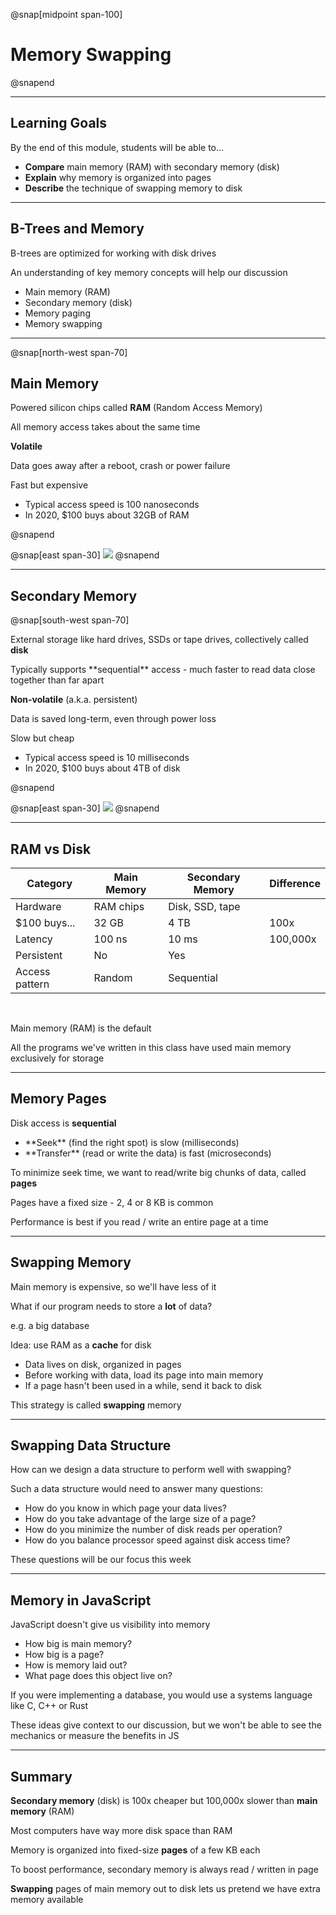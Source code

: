 @snap[midpoint span-100]

# Memory Swapping

@snapend

---

## Learning Goals

By the end of this module, students will be able to...

- **Compare** main memory (RAM) with secondary memory (disk)
- **Explain** why memory is organized into pages
- **Describe** the technique of swapping memory to disk

---

## B-Trees and Memory

B-trees are optimized for working with disk drives

An understanding of key memory concepts will help our discussion

- Main memory (RAM)
- Secondary memory (disk)
- Memory paging
- Memory swapping

---

@snap[north-west span-70]

## Main Memory

Powered silicon chips called **RAM** (Random Access Memory)

<p class="small">All memory access takes about the same time</p>

**Volatile**

<p class="small">Data goes away after a reboot, crash or power failure</p>

Fast but expensive

<ul class="small">
<li>Typical access speed is 100 nanoseconds</li>
<li>In 2020, $100 buys about 32GB of RAM</li>
</ul>
@snapend

@snap[east span-30]
![](b-trees/images/ram.jpg)
@snapend

---

## Secondary Memory

@snap[south-west span-70]

External storage like hard drives, SSDs or tape drives, collectively called **disk**

<p class="small">Typically supports **sequential** access - much faster to read data close together than far apart</p>

**Non-volatile** (a.k.a. persistent)

<p class="small">Data is saved long-term, even through power loss</p>

Slow but cheap

<ul class="small">
<li>Typical access speed is 10 milliseconds</li>
<li>In 2020, $100 buys about 4TB of disk</li>
</ul>

@snapend

@snap[east span-30]
![](b-trees/images/hard-drive.jpg)
@snapend

---

## RAM vs Disk

| Category       | Main Memory | Secondary Memory | Difference |
| -------------- | ----------- | ---------------- | ---------- |
| Hardware       | RAM chips   | Disk, SSD, tape  |            |
| $100 buys...   | 32 GB       | 4 TB             | 100x       |
| Latency        | 100 ns      | 10 ms            | 100,000x   |
| Persistent     | No          | Yes              |            |
| Access pattern | Random      | Sequential       |            |

<br>

Main memory (RAM) is the default

<p class="small">All the programs we've written in this class have used main memory exclusively for storage</p>

---

## Memory Pages

Disk access is **sequential**

<ul class="small">
<li>**Seek** (find the right spot) is slow (milliseconds)</li>
<li>**Transfer** (read or write the data) is fast (microseconds)</li>
</ul>

To minimize seek time, we want to read/write big chunks of data, called **pages**

<p class="small">Pages have a fixed size - 2, 4 or 8 KB is common</p>

Performance is best if you read / write an entire page at a time

---

## Swapping Memory

Main memory is expensive, so we'll have less of it

What if our program needs to store a **lot** of data?

<p class="small">e.g. a big database</p>

Idea: use RAM as a **cache** for disk

<ul class="small">
<li>Data lives on disk, organized in pages</li>
<li>Before working with data, load its page into main memory</li>
<li>If a page hasn't been used in a while, send it back to disk</li>
</ul>

This strategy is called **swapping** memory

---

## Swapping Data Structure

How can we design a data structure to perform well with swapping?

Such a data structure would need to answer many questions:

- How do you know in which page your data lives?
- How do you take advantage of the large size of a page?
- How do you minimize the number of disk reads per operation?
- How do you balance processor speed against disk access time?

These questions will be our focus this week

---

## Memory in JavaScript

JavaScript doesn't give us visibility into memory

- How big is main memory?
- How big is a page?
- How is memory laid out?
- What page does this object live on?

If you were implementing a database, you would use a systems language like C, C++ or Rust

These ideas give context to our discussion, but we won't be able to see the mechanics or measure the benefits in JS

---

## Summary

**Secondary memory** (disk) is 100x cheaper but 100,000x slower than **main memory** (RAM)

<p class="small">Most computers have way more disk space than RAM</p>

Memory is organized into fixed-size **pages** of a few KB each

<p class="small">To boost performance, secondary memory is always read / written in page</p>

**Swapping** pages of main memory out to disk lets us pretend we have extra memory available